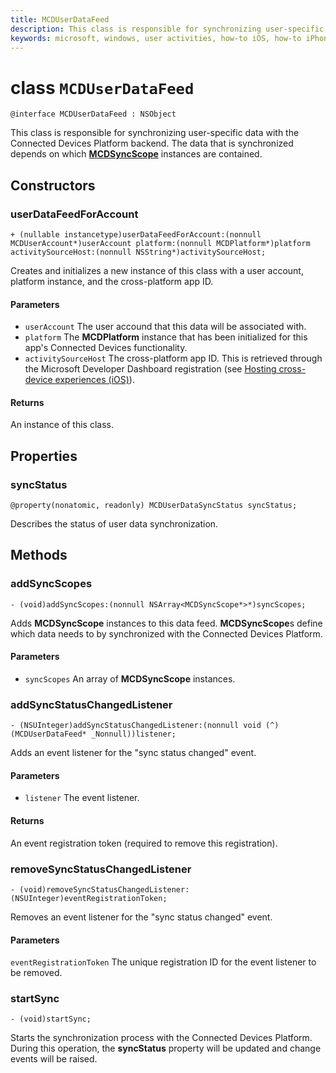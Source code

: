```yaml
---
title: MCDUserDataFeed
description: This class is responsible for synchronizing user-specific data with the Connected Devices Platform backend.
keywords: microsoft, windows, user activities, how-to iOS, how-to iPhone 
---
```


# class `MCDUserDataFeed`

```
@interface MCDUserDataFeed : NSObject
```

This class is responsible for synchronizing user-specific data with the Connected Devices Platform backend. The data that is synchronized depends on which **[MCDSyncScope](MCDSyncScope.md)** instances are contained.

## Constructors

### userDataFeedForAccount
`+ (nullable instancetype)userDataFeedForAccount:(nonnull MCDUserAccount*)userAccount
                                   platform:(nonnull MCDPlatform*)platform
                         activitySourceHost:(nonnull NSString*)activitySourceHost;`

Creates and initializes a new instance of this class with a user account, platform instance, and the cross-platform app ID.

#### Parameters
* `userAccount` The user accound that this data will be associated with.
* `platform` The **MCDPlatform** instance that has been initialized for this app's Connected Devices functionality.
* `activitySourceHost` The cross-platform app ID. This is retrieved through the Microsoft Developer Dashboard registration (see [Hosting cross-device experiences (iOS)](../../../how-to-guides/hosting-ios.md)).


#### Returns
An instance of this class.

## Properties

### syncStatus
`@property(nonatomic, readonly) MCDUserDataSyncStatus syncStatus;`

Describes the status of user data synchronization.


## Methods

### addSyncScopes
`- (void)addSyncScopes:(nonnull NSArray<MCDSyncScope*>*)syncScopes;`

Adds **MCDSyncScope** instances to this data feed. **MCDSyncScope**s define which data needs to by synchronized with the Connected Devices Platform.

#### Parameters
* `syncScopes` An array of **MCDSyncScope** instances.

### addSyncStatusChangedListener
`- (NSUInteger)addSyncStatusChangedListener:(nonnull void (^)(MCDUserDataFeed* _Nonnull))listener;`

Adds an event listener for the "sync status changed" event.

#### Parameters
* `listener` The event listener.

#### Returns
An event registration token (required to remove this registration).

### removeSyncStatusChangedListener
`- (void)removeSyncStatusChangedListener:(NSUInteger)eventRegistrationToken;`

Removes an event listener for the "sync status changed" event.

#### Parameters
`eventRegistrationToken` The unique registration ID for the event listener to be removed.

### startSync
`- (void)startSync;`

Starts the synchronization process with the Connected Devices Platform. During this operation, the **syncStatus** property will be updated and change events will be raised.

